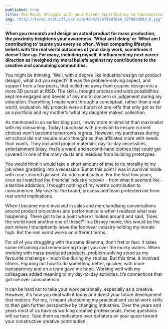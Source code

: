 ```yaml
---
published: true
title: The Moral Struggle with your Career Contributing to Consumerism
img: "http://farm5.staticflickr.com/4644/27679997089_32f86bd893_b.jpg"
---
```

**When you research and design an actual product for mass production, the proximity heightens your awareness. ‘What am I doing’ or ‘What am I contributing to’ taunts you every so often. When comparing lifestyle beliefs with the real world outcomes of your daily work, sometimes it doesn’t line up. For many, including myself, it influenced my next career direction as I weighed my moral beliefs against my contributions to the creative and consuming communities.** 

You might be thinking, ‘Well, with a degree like industrial design (or product design), what did you expect?’ It was the problem-solving aspect, and support from a few peers, that pulled me away from graphic design into a more 3D pursuit at RISD. The skills, thought process and wide possibilities kept me engaged and devoid of any moral concern or judgement during my education. Everything I made went through a conceptual, rather than a real world, evaluation. My projects were a bunch of one-offs that only got as far as a portfolio and my mother’s ‘what my daughter makes’ collection. 

As mentioned in an earlier blog post, I sway more minimalist than maximalist with my consuming. Today I purchase with precision to ensure current choices won’t become tomorrow’s regrets. However, my purchases during art school did not require much thought as they affiliated more with needs than wants. They included project materials, day-to-day necessities, entertainment (okay, that’s a want) and second-hand clothes that could get covered in one of the many dusts and residues from building prototypes. 

You would think it would take a short amount of time to tie morality to my job when gradating into a recession. But at this point I was in survival mode with rose-colored glassed. An odd combination. For the first few years, even as I watched the financial industry recover - from what it seemed like - a terrible addiction, I thought nothing of my work’s contribution to consumerism. My love for the brand, process and team protected me from real world implications. 

When I became more involved in sales and merchandising conversations around product projections and performance is when I realised what was happening. There got to be a point where I looked around and said, ‘Does the world need another one of these?’ In a Disney movie, this would be the part where I triumphantly leave the footwear industry holding my morals high. But the real world works on different terms. 

For all of you struggling with the same dilemma, don’t fret or fear. It takes some reframing and remembering to get you over the murky waters. When working with mass-produced products, problem-solving stood as my favourite challenge -  much like during my studies. But this time, it involved others. Figuring out how to do something better, quicker, with more transparency and on a team gave me hope. Working well with my colleagues added meaning to my day-to-day activities. It’s connections that got me over consumerism.

It can be hard not to take your work personally, especially as a creative. However, it's how you deal with it today and direct your future development that matters. For me, it meant sharpening my practical and social work skills to then gain further perspective by changing industries. Over the years and years most of us have as working creative professionals, these questions will surface. Take them as motivators over deflators on your quest toward your constructive creative contribution.
